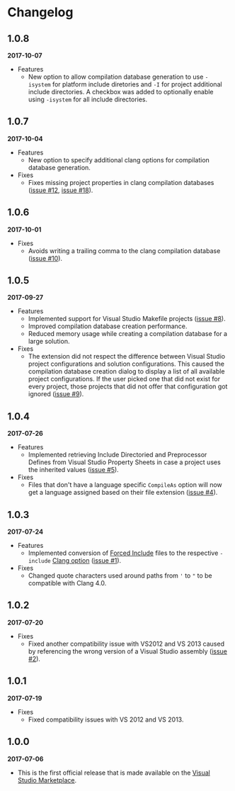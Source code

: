 # Changelog

## 1.0.8

**2017-10-07**

* Features
	* New option to allow compilation database generation to use `-isystem` for platform include diretories and `-I` for project additional include directories. A checkbox was added to optionally enable using `-isystem` for all include directories.


## 1.0.7

**2017-10-04**

* Features
	* New option to specify additional clang options for compilation database generation.
* Fixes
	* Fixes missing project properties in clang compilation databases ([issue #12](https://github.com/CoatiSoftware/vs-sourcetrail/issues/12), [issue #18](https://github.com/CoatiSoftware/vs-sourcetrail/issues/18)).


## 1.0.6

**2017-10-01**

* Fixes
	* Avoids writing a trailing comma to the clang compilation database ([issue #10](https://github.com/CoatiSoftware/vs-sourcetrail/issues/10)).


## 1.0.5

**2017-09-27**

* Features
	* Implemented support for Visual Studio Makefile projects ([issue #8](https://github.com/CoatiSoftware/vs-sourcetrail/issues/8)).
	* Improved compilation database creation performance.
	* Reduced memory usage while creating a compilation database for a large solution.
* Fixes
	* The extension did not respect the difference between Visual Studio project configurations and solution configurations. This caused the compilation database creation dialog to display a list of all available project configurations. If the user picked one that did not exist for every project, those projects that did not offer that configuration got ignored ([issue #9](https://github.com/CoatiSoftware/vs-sourcetrail/issues/4)).


## 1.0.4

**2017-07-26**

* Features
	* Implemented retrieving Include Directoried and Preprocessor Defines from Visual Studio Property Sheets in case a project uses the inherited values ([issue #5](https://github.com/CoatiSoftware/vs-sourcetrail/issues/5)).
* Fixes
	* Files that don't have a language specific `CompileAs` option will now get a language assigned based on their file extension ([issue #4](https://github.com/CoatiSoftware/vs-sourcetrail/issues/4)).


## 1.0.3

**2017-07-24**

* Features
	* Implemented conversion of [Forced Include](https://msdn.microsoft.com/en-us/library/8c5ztk84.aspx) files to the respective `-include` [Clang option](http://clang.llvm.org/docs/CommandGuide/clang.html#cmdoption-include) ([issue #1](https://github.com/CoatiSoftware/vs-sourcetrail/issues/1)).
* Fixes
	* Changed quote characters used around paths from `'` to `"` to be compatible with Clang 4.0.


## 1.0.2

**2017-07-20**

* Fixes
	* Fixed another compatibility issue with VS2012 and VS 2013 caused by referencing the wrong version of a Visual Studio assembly ([issue #2](https://github.com/CoatiSoftware/vs-sourcetrail/issues/2)).


## 1.0.1

**2017-07-19**

* Fixes
	* Fixed compatibility issues with VS 2012 and VS 2013.


## 1.0.0

**2017-07-06**

* This is the first official release that is made available on the [Visual Studio Marketplace](https://marketplace.visualstudio.com/items?itemName=vs-publisher-1208751.SourcetrailExtension).
